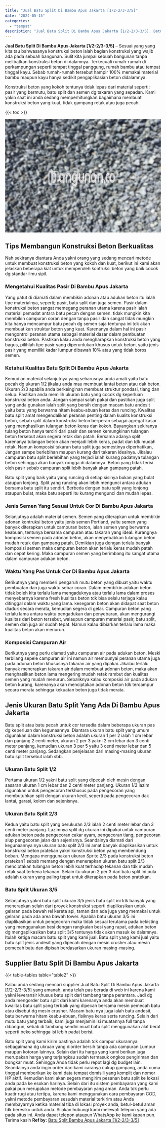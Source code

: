 ```yaml
---
title: "Jual Batu Split Di Bambu Apus Jakarta [1/2-2/3-3/5]"
date: "2024-05-15"
categories: 
  - "tempat"
description: "Jual Batu Split Di Bambu Apus Jakarta [1/2-2/3-3/5]. Batu split yang kami kirim pastinya adalah tdk campur ukurannya sebagaimana dg ukruan yang diorder bersi..."
---
```


**Jual Batu Split Di Bambu Apus Jakarta \[1/2-2/3-3/5\]** – Sesuai yang yang kita tau bahwasanya konstruksi beton ialah bagian konstruksi yang wajib ada pada sebuah bangunan. Sulit kita jumpai sebuah bangunan tanpa melibatkan konstruksi beton di dalamnya. Terkecuali rumah-rumah di perkampungan seperti tempat tinggal panggung, rumah bambu atau tempat tinggal kayu. Sebab rumah-rumah tersebut hampir 100% memakai material bambu maupun kayu hanya sedikit pengaplikasian beton didalamnya.

Konstruksi beton yang kokoh tentunya tidak lepas dari material seperti; pasir yang bermutu, batu split dan semen dg takaran yang sepadan. Kami yakin saat ini anda sedang memperhitungkan bagaimana membuat konstruksi beton yang kuat, tidak gampang retak atau juga pecah.

{{< toc >}}

![Jual Batu Split Di Bambu Apus Jakarta [1/2-2/3-3/5]](/images/jual-batu-split-04.png)

## Tips Membangun Konstruksi Beton Berkualitas

Nah sekiranya diantara Anda yakni orang yang sedang mencari metode untuk membuat konstruksi beton yang kokoh dan kuat, berikut ini kami akan jelaskan beberapa kiat untuk memperoleh kontruksi beton yang baik cocok dg standar ilmu sipil.

### Mengetahui Kualitas Pasir Di Bambu Apus Jakarta

Yang patut di diamati dalam membikin adonan atau adukan beton itu ialah tipe materialnya, seperti; pasir, batu split dan juga semen. Pasir dalam konstruksi beton sangat memegang peranan utama karena pasir ialah material pemadat antara batu pecah dengan semen. tidak mungkin kita membikin campuran coran dengan tanpa pasir dan sangat tidak mungkin kita hanya mencampur batu pecah dg semen saja tentunya ini tdk akan membuat kan struktur beton yang kuat. Karenanya dalam hal ini pasir mengontrol peranan utama sebagai material dasar dalam pembuatan konstruksi beton. Pastikan kalau anda mengharapkan konstruksi beton yang bagus, pilihlah tipe pasir yang diperuntukan khusus untuk beton, yaitu jenis pasir yang memiliki kadar lumpur dibawah 10% atau yang tidak boros semen.

### Ketahui Kualitas Batu Split Di Bambu Apus Jakarta

Kemudian material selanjutnya yang seharusnya anda amati yaitu batu pecah dg ukuran 1/2 jikalau anda mau membuat lantai beton atau dak beton. Ukuran 2/3 apabila anda berkeinginan membuat struktur pondasi, tiang dan selup. Pastikan anda memilih ukuran batu yang cocok dg keperluan konstruksi beton anda. Jangan sampai salah pakai dan pastikan juga split yang anda gunakan ialah split yang bersih dengan macam batu andesit yaitu batu yang berwarna hitam keabu-abuan keras dan runcing. Kwalitas batu split amat mengendalikan peranan penting dalam kualits konstruksi beton, sebab split dalam konstruksi beton berperan sebagai agregat kasar yang menghasilkan tulangan beton keras dan kokoh. Bayangkan sekiranya tulang beton hanya terdiri dari pasir dan semen kemungkinan tulangan beton tersebut akan segera retak dan patah. Bersama adanya split karenanya tulangan beton akan menjadi lebih keras, padat dan tdk mudah retak. Namun komposisi takaran batu split juga semestinya diperhatikan, Jangan sampe berlebihan maupun kurang dari takaran idealnya. Jikalau campuran batu split berlebihan yang terjadi ialah kurang padatnya tulangan beton sehingga akan banyak rongga di dalamnya. Beton yang tidak terisi oleh pasir sebab campuran split lebih banyak akan gampang patah.

Batu split yang baik yaitu yang runcing di setiap sisinya bukan yang bulat ataupun lonjong. Split yang runcing akan lebih mengunci antara adukan bersama batu split itu sendiri. Berbeda dengan batu split yang lonjong ataupun bulat, maka batu seperti itu kurang mengunci dan mudah lepas.

### Jenis Semen Yang Sesuai Untuk Cor Di Bambu Apus Jakarta

Selanjutnya adalah material semen. Semen yang diterapkan untuk membikin adonan kontruksi beton yaitu jenis semen Portland, yaitu semen yang banyak diterapkan untuk campuran beton, ialah semen yang berwarna keabuan, tentunya bersama campuran atau takaran yang ideal. Kurangnya komposisi semen pada adonan beton, akan menyebabkan tulangan beton mudah retak dan gampang patah. Demikian juga dengan terlalu banyak komposisi semen maka campuran beton akan terlalu keras mudah patah dan cepat kering. Maka campuran semen yang berimbang itu sangat utama dalam campuran adukan beton.

### Waktu Yang Pas Untuk Cor Di Bambu Apus Jakarta

Berikutnya yang memberi pengaruh mutu beton yang dibuat yaitu waktu pembuatan dan juga waktu sebar coran. Dalam membikin adukan beton tidak boleh kita terlalu lama mengaduknya atau terlalu lama dalam proses menyebarnya karena fresh kualitas beton tdk bisa selalu terjaga kalau ditinggal dalam waktu yang lama. kesegaran beton akan didapat saat beton diaduk secara merata, kemudian segera di gelar. Campuran beton yang terlalu lama antara waktu pengadukan dan penyebaran, akan mengurangi kualitas dari beton tersebut, walaupun campuran material pasir, batu split, semen dan juga air sudah tepat. Namun kalau dibiarkan terlalu lama maka kualitas beton akan menurun.

### Komposisi Campuran Air

Berikutnya yang perlu diamati yaitu campuran air pada adukan beton. Meski terbilang sepele campuran air ini namun air mempunyai peranan utama juga pada adonan beton khususnya takaran air yang dipakai. Jikalau terlalu banyak menerapkan takaran air dalam membuat adonan beton, maka akan menghasilkan beton lama mengering mudah retak rambut dan kualitas semen yang mudah menurun. Sebaliknya kalau komposisi air pada adukan beton kurang, karenanya akan menciptakan adonan beton tdk tercampur secara merata sehingga kekuatan beton juga tidak merata.

## Jenis Ukuran Batu Split Yang Ada Di Bambu Apus Jakarta

Batu split atau batu pecah untuk cor tersedia dalam beberapa ukuran pas dg keperluan dan kegunaannya. Diantara ukuran batu split yang umum digunakan dalam konstruksi beton adalah ukuran 1 per 2 ialah 1 cm lebar dan panjang 2 centi meter, ukuran 2 per 3 yakni 2 cm lebar dan 3 centi meter panjang, kemudian ukuran 3 per 5 yaitu 3 centi meter lebar dan 5 centi meter panjang. Sedangkan penjelasan dari masing-masing ukuran batu split tersebut ialah sbb.

### Ukuran Batu Split 1/2

Pertama ukuran 1/2 yakni batu split yang dipecah oleh mesin dengan sasaran ukuran 1 cm lebar dan 2 centi meter panjang. Ukuran 1/2 lazim digunakan untuk pengecoran terkhusus pada pengecoran yang membutuhkan split dengan ukuran kecil, seperti pada pengecoran dak lantai, garasi, kolom dan sejenisnya.

### Ukuran Batu Split 2/3

Kedua yaitu batu split yang berukuran 2/3 ialah 2 centi meter lebar dan 3 centi meter panjang. Lazimnya split dg ukuran ini dipakai untuk campuran adukan beton pada pengecoran cakar ayam, pengecoran tiang, pengecoran slup pengecoran jalan dan sejenisnya. Seandainya diamati dari kegunaannya nya ukuran batu split 2/3 ini amat banyak diaplikasikan untuk konstruksi beton pratekan yakni konstruksi beton yang membendung beban. Mengapa menggunakan ukuran Sprite 2/3 pada konstruksi beton pratekan? sebab memang dengan menerapkan ukuran batu split 2/3 menciptakan tulangan beton lebih kuat terhadap tekanan dan tdk mudah retak saat terkena tekanan. Selain itu ukuran 2 per 3 dari batu split ini pula adalah ukuran yang paling tepat untuk diterapkan pada beton pratekan.

### Batu Split Ukuran 3/5

Selanjutnya yakni batu split ukuran 3/5 jenis batu split ini tdk banyak yang menerapkan selain dari proyek konstruksi seperti diaplikasikan untuk gelaran pada bawah rel kereta api, taman dan ada juga yang memakai untuk gelaran pada ada area bawah tower. Apabila batu ukuran 3/5 ini diaplikasikan untuk pengecoran maka tidak sesuai terutama pada bekisting yang menggunakan besi dengan rangkaian besi yang rapat, adukan beton dg mengaplikasikan batu split 3/5 tentunya tidak akan masuk ke dalamnya. Itulah ketiga macam batu split yang kami jual. Batu split yang kami jual yaitu batu split jenis andesit yang dipecah dengan mesin crusher atau mesin pemecah batu dan dipisah berdasarkan ukuran masing-masing.

## Supplier Batu Split Di Bambu Apus Jakarta

{{< table-tables table="table2" >}}

Kalau anda sedang mencari supplier Jual Batu Split Di Bambu Apus Jakarta \[1/2-2/3-3/5\] yang amanah, anda telah pas berada di web ini karena kami yakni leveransir khusus batu split dari tambang tanpa perantara. Jadi dg anda mengorder batu split dari kami karenanya anda akan membuat kwalitas batu split yang terbaik yang dipecah bersama mesin pemecah batu atau disebut dg mesin crusher. Macam batu nya juga ialah batu andesit, batu berwarna hitam keabu-abuan, fisiknya keras serta runcing. Selain dari mutu batu yang terbaik, kami juga menjamin isi muatannya full tanpa dibangun, sebab di tambang sendiri muat batu split menggunakan alat berat seperti beko sehingga isi lebih padat berisi.

Batu split yang kami kirim pastinya adalah tdk campur ukurannya sebagaimana dg ukruan yang diorder bersih tanpa ada campuran Lumpur maupun kotoran lainnya. Selain dari itu harga yang kami berikan juga merupakan harga yang terjangkau sudah termasuk ongkos pengiriman dan bongkar muat. Sehingga Anda tidak perlu repot lagi dg budget lain. Seandainya anda ingin order dari kami caranya cukup gampang, anda cuma tinggal memberikan ke kami data tempat domisili yang komplit dan nomor HP aktif. Kemudian kami akan segera mengirim pesanan batu split ke lokasi anda pada ke esokan harinya. Selain dari itu sistem pembayaran yang kami pakai pun merupakan metode pembayaran yang aman. Anda tdk perlu kuatir rugi atau tertipu, karena kami menggunakan cara pembayaran COD, yakni metode pembayaran sesudah material terkirim atau Anda membayarnya ketika material tiba di lokasi proyek anda, betul-betul aman tdk beresiko untuk anda. Silakan hubungi kami melewati telepon yang ada pada situs ini. Anda dapat telepon ataupun WhatsApp ke kami kapan pun. Terima kasih
**Ref by:** [Batu Split Bambu Apus Jakarta [1/2-2/3-3/5]](https://id.wikipedia.org/wiki/Batu)
